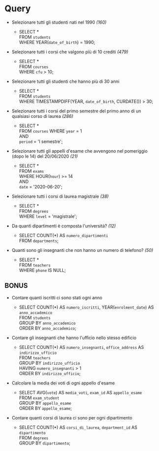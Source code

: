 # Query
- Selezionare tutti gli studenti nati nel 1990 *(160)*
    - SELECT *  
    FROM `students`  
    WHERE YEAR(`date_of_birth`) = 1990; 

- Selezionare tutti i corsi che valgono più di 10 crediti *(479)*
    - SELECT *  
    FROM `courses`  
    WHERE `cfu` > 10;

- Selezionare tutti gli studenti che hanno più di 30 anni
    - SELECT *   
    FROM `students`   
    WHERE TIMESTAMPDIFF(YEAR, `date_of_birth`, CURDATE()) > 30;

- Selezionare tutti i corsi del primo semestre del primo anno di un qualsiasi corso di
laurea *(286)*
    - SELECT *  
    FROM `courses`
    WHERE `year` = 1  
    AND  
    `period` = 'I semestre';

- Selezionare tutti gli appelli d'esame che avvengono nel pomeriggio (dopo le 14) del
20/06/2020 *(21)*
    - SELECT *  
    FROM `exams`  
    WHERE HOUR(`hour`) >= 14  
    AND  
    `date` = '2020-06-20';

- Selezionare tutti i corsi di laurea magistrale *(38)*
    - SELECT *  
    FROM `degrees`  
    WHERE `level` = 'magistrale';

- Da quanti dipartimenti è composta l'università? *(12)*
    - SELECT COUNT(*) AS `numero_dipartimenti`  
    FROM `departments`;

- Quanti sono gli insegnanti che non hanno un numero di telefono? *(50)*
    - SELECT *  
    FROM `teachers`  
    WHERE `phone` IS NULL;

## BONUS
- Contare quanti iscritti ci sono stati ogni anno
    - SELECT COUNT(*) AS `numero_iscritti`,  YEAR(`enrolment_date`) AS `anno_accademico`  
    FROM `students`  
    GROUP BY `anno_accademico`  
    ORDER BY `anno_accademico`;

- Contare gli insegnanti che hanno l'ufficio nello stesso edificio
    - SELECT COUNT(*) AS `numero_insegnanti`, `office_address` AS `indirizzo_ufficio`  
    FROM `teachers`  
    GROUP BY `indirizzo_ufficio`  
    HAVING `numero_insegnanti` > 1  
    ORDER BY `indirizzo_ufficio`;

- Calcolare la media dei voti di ogni appello d'esame
    - SELECT AVG(`vote`) AS `media_voti`, `exam_id` AS `appello_esame`  
    FROM `exam_student`  
    GROUP BY `appello_esame`  
    ORDER BY `appello_esame`;

- Contare quanti corsi di laurea ci sono per ogni dipartimento
    - SELECT COUNT(*) AS `corsi_di_laurea`, `department_id` AS `dipartimento`  
    FROM `degrees`  
    GROUP BY `dipartimento`;  